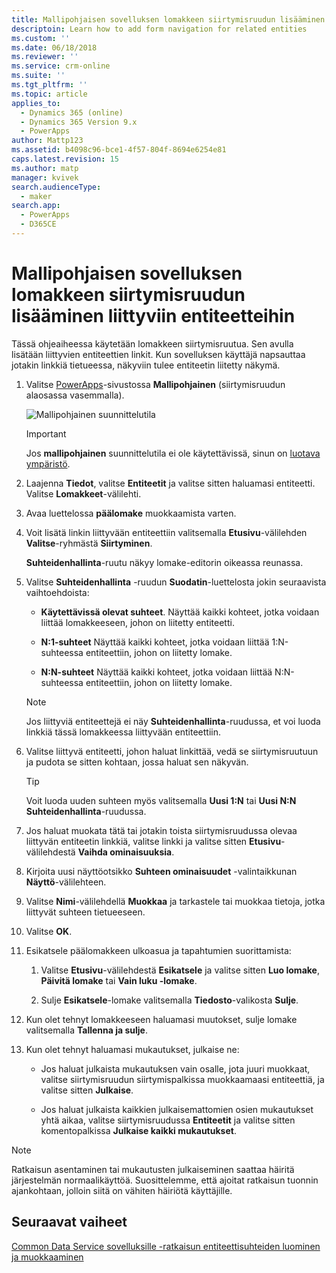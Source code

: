 ```yaml
---
title: Mallipohjaisen sovelluksen lomakkeen siirtymisruudun lisääminen liittyviin entiteetteihin PowerAppsissa | MicrosoftDocs
descriptoin: Learn how to add form navigation for related entities
ms.custom: ''
ms.date: 06/18/2018
ms.reviewer: ''
ms.service: crm-online
ms.suite: ''
ms.tgt_pltfrm: ''
ms.topic: article
applies_to:
  - Dynamics 365 (online)
  - Dynamics 365 Version 9.x
  - PowerApps
author: Mattp123
ms.assetid: b4098c96-bce1-4f57-804f-8694e6254e81
caps.latest.revision: 15
ms.author: matp
manager: kvivek
search.audienceType:
  - maker
search.app:
  - PowerApps
  - D365CE
---
```

# <a name="add-model-driven-app-form-navigation-for-related-entities"></a>Mallipohjaisen sovelluksen lomakkeen siirtymisruudun lisääminen liittyviin entiteetteihin

Tässä ohjeaiheessa käytetään lomakkeen siirtymisruutua. Sen avulla lisätään liittyvien entiteettien linkit. Kun sovelluksen käyttäjä napsauttaa jotakin linkkiä tietueessa, näkyviin tulee entiteetin liitetty näkymä.   
  
1.  Valitse [PowerApps](https://web.powerapps.com/?utm_source=padocs&utm_medium=linkinadoc&utm_campaign=referralsfromdoc)-sivustossa **Mallipohjainen** (siirtymisruudun alaosassa vasemmalla).  

    ![Mallipohjainen suunnittelutila](../model-driven-apps/media/model-driven-switch.png)

    > [!IMPORTANT]
    > Jos **mallipohjainen** suunnittelutila ei ole käytettävissä, sinun on [luotava ympäristö](https://docs.microsoft.com/powerapps/administrator/create-environment). 

2.  Laajenna **Tiedot**, valitse **Entiteetit** ja valitse sitten haluamasi entiteetti. Valitse **Lomakkeet**-välilehti. 
  
3.  Avaa luettelossa **päälomake** muokkaamista varten.  
  
4.  Voit lisätä linkin liittyvään entiteettiin valitsemalla **Etusivu**-välilehden **Valitse**-ryhmästä **Siirtyminen**.  
  
     **Suhteidenhallinta**-ruutu näkyy lomake-editorin oikeassa reunassa.  
  
5.  Valitse **Suhteidenhallinta** -ruudun **Suodatin**-luettelosta jokin seuraavista vaihtoehdoista:  
  
    - **Käytettävissä olevat suhteet**. Näyttää kaikki kohteet, jotka voidaan liittää lomakkeeseen, johon on liitetty entiteetti.  
  
    - **N:1-suhteet** Näyttää kaikki kohteet, jotka voidaan liittää 1:N-suhteessa entiteettiin, johon on liitetty lomake.  
  
    - **N:N-suhteet** Näyttää kaikki kohteet, jotka voidaan liittää N:N-suhteessa entiteettiin, johon on liitetty lomake.  
  
    > [!NOTE]
    >  Jos liittyviä entiteettejä ei näy **Suhteidenhallinta**-ruudussa, et voi luoda linkkiä tässä lomakkeessa liittyvään entiteettiin.  
  
6.  Valitse liittyvä entiteetti, johon haluat linkittää, vedä se siirtymisruutuun ja pudota se sitten kohtaan, jossa haluat sen näkyvän.  
  
    > [!TIP]
    >  Voit luoda uuden suhteen myös valitsemalla **Uusi 1:N** tai **Uusi N:N** **Suhteidenhallinta**-ruudussa.   
  
7. Jos haluat muokata tätä tai jotakin toista siirtymisruudussa olevaa liittyvän entiteetin linkkiä, valitse linkki ja valitse sitten **Etusivu**-välilehdestä **Vaihda ominaisuuksia**.  
  
8. Kirjoita uusi näyttöotsikko **Suhteen ominaisuudet** -valintaikkunan **Näyttö**-välilehteen.  
  
9. Valitse **Nimi**-välilehdellä **Muokkaa** ja tarkastele tai muokkaa tietoja, jotka liittyvät suhteen tietueeseen.  
  
10. Valitse **OK**.  
  
11. Esikatsele päälomakkeen ulkoasua ja tapahtumien suorittamista:  
  
    1.  Valitse **Etusivu**-välilehdestä **Esikatsele** ja valitse sitten **Luo lomake**, **Päivitä lomake** tai **Vain luku -lomake**.  
  
    2.  Sulje **Esikatsele**-lomake valitsemalla **Tiedosto**-valikosta **Sulje**.  
  
12. Kun olet tehnyt lomakkeeseen haluamasi muutokset, sulje lomake valitsemalla **Tallenna ja sulje**.  
  
13. Kun olet tehnyt haluamasi mukautukset, julkaise ne:  
  
    -   Jos haluat julkaista mukautuksen vain osalle, jota juuri muokkaat, valitse siirtymisruudun siirtymispalkissa muokkaamaasi entiteettiä, ja valitse sitten **Julkaise**.  
  
    -   Jos haluat julkaista kaikkien julkaisemattomien osien mukautukset yhtä aikaa, valitse siirtymisruudussa **Entiteetit** ja valitse sitten komentopalkissa **Julkaise kaikki mukautukset**.  
  
> [!NOTE]
> Ratkaisun asentaminen tai mukautusten julkaiseminen saattaa häiritä järjestelmän normaalikäyttöä. Suosittelemme, että ajoitat ratkaisun tuonnin ajankohtaan, jolloin siitä on vähiten häiriötä käyttäjille.
  
## <a name="next-steps"></a>Seuraavat vaiheet  
 [Common Data Service sovelluksille -ratkaisun entiteettisuhteiden luominen ja muokkaaminen](../common-data-service/create-edit-entity-relationships.md)
